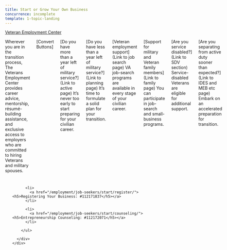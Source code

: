 ```yaml
---
title: Start or Grow Your Own Business
concurrence: incomplete
template: 1-topic-landing
---
```


<div class="main" role="main" markdown="0">

<div class="action-bar">
  <div class="row">
    <div class="small-12 columns">
      <a class="usa-button-primary" href="https://www.vets.gov/veterans-employment-center/">Veteran Employment Center</a>
    </div>
  </div>
</div>

<div class="section one" markdown="0">
<div class="primary" markdown="0">
<div class="row" markdown="0">
<div class="small-12 columns" markdown="1">

Wherever you are in the transition process, The Veterans Employment Center provides career advice, mentorship, résumé-building assistance, and exclusive access to employers who are committed to hiring Veterans and military spouses. 

[Convert Buttons]

[Do you have more than a year left of military service?](Link to active page) 
It’s never too early to start preparing for your civilian career. 

[Do you have less than a year left of military service?](Link to planning page) 
It’s time to formulate a solid plan for your transition.

[Veteran employment support](Link to job search page)
VA job-search programs are available in every stage of your civilian career. 

[Support for military and Veteran family members](Link to family page) 
You can participate in job-search and small-business programs.

[Are you service disabled?](Link to SDV section)
Service-disabled Veterans are eligible for additional support.

[Are you separating from active duty sooner than expected?](Link to IDES and MEB etc page)
Embark on an accelerated preparation for transition.


</div>
</div>
</div>



  <div class="navigation">
    <div class="row">
      <div class="small-12 columns">
        <ul class="small-block-grid-1 medium-block-grid-3 cards small">

          <li>
            <a href="/employment/job-seekers/start/register/"><h5>Registering Your Business: #112171837</h5></a>
          </li>

          <li>
            <a href="/employment/job-seekers/start/counseling/"><h5>Entrepreneurship Counseling: #112172071</h5></a>
          </li>  

        </ul>

      </div>
    </div>  
  </div>


</div>
